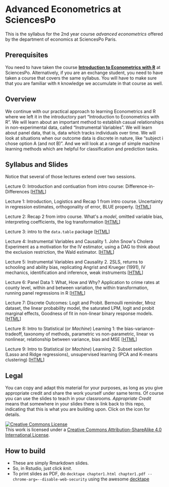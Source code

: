 # **Advanced Econometrics at SciencesPo**

This is the syllabus for the 2nd year course *advanced econometrics* offered by the department of economics at SciencesPo Paris.

## Prerequisites

You need to have taken the course [**Introduction to Econometrics with R**](https://scpoecon.github.io/ScPoEconometrics/) at SciencesPo. Alternatively, if you are an exchange student, you need to have taken a course that covers the same syllabus. You will have to make sure that you are familiar with `R` knowledge we accumulate in that course as well.

## Overview

We continue with our practical approach to learning Econometrics and R where we left it in the introductory part “Introduction to Econometrics with R”. We will learn about an important method to establish casual relationships in non-experimental data, called “Instrumental Variables”. We will learn about panel data, that is, data which tracks individuals over time. We will look at situations when our outcome data is discrete in nature, like “subject i chose option A (and not B)”. And we will look at a range of simple machine learning methods which are helpful for classification and prediction tasks. 


## Syllabus and Slides

Notice that several of those lectures extend over two sessions. 


Lecture 0: Introduction and contiuation from intro course: Difference-in-Differences  [[HTML](https://raw.githack.com/ScPoEcon/Advanced-Metrics-slides/master/lectures/00-DID/chapter_did.html)]

Lecture 1: Introduction, Logistics and Recap 1 from intro course. Uncertainty in regression estimates, orthogonality of error, BLUE property.  [[HTML](https://raw.githack.com/ScPoEcon/Advanced-Metrics-slides/master/lectures/01-recap/recap1.html)]

Lecture 2: Recap 2 from intro course. What's a *model*, omitted variable bias, interpreting coefficients, the log transformation [[HTML](https://raw.githack.com/ScPoEcon/Advanced-Metrics-slides/master/lectures/02-recap/recap2.html)]

Lecture 3: intro to the `data.table` package [[HTML](https://raw.githack.com/ScPoEcon/Advanced-Metrics-slides/master/lectures/03-datatable/03-datatable.html)]

Lecture 4: Instrumental Variables and Causality 1. John Snow's Cholera Experiment as a motivation for the IV estimator, using a DAG to think about the exclusion restriction, the Wald estimator. [[HTML](https://raw.githack.com/ScPoEcon/Advanced-Metrics-slides/master/lectures/04-IV/04-IV.html)]

Lecture 5: Instrumental Variables and Causality 2. 2SLS, returns to schooling and ability bias, replicating Angrist and Krueger (1991), IV mechanics, identification and inference, weak instruments [[HTML](https://raw.githack.com/ScPoEcon/Advanced-Metrics-slides/master/lectures/05-IV2/05-IV2.html)]

Lecture 6: Panel Data 1: What, How and Why? Application to crime rates at county level, within and between variation, the within transformation, running panel regressions in R [[HTML](https://raw.githack.com/ScPoEcon/Advanced-Metrics-slides/master/lectures/06-panel/06-panel.html)]

Lecture 7: Discrete Outcomes: Logit and Probit. Bernoulli reminder, Mroz dataset, the linear probability model, the saturated LPM, logit and probit marginal effects, Goodness of fit in non-linear binary response models. [[HTML](https://raw.githack.com/ScPoEcon/Advanced-Metrics-slides/master/lectures/07-probit/07-probit.html)]

Lecture 8: Intro to Statistical (or *Machine*) Learning 1: the bias-variance-tradeoff, taxonomy of methods, parametric vs non-parametric, linear vs nonlinear, relationship between variance, bias and MSE [[HTML](https://raw.githack.com/ScPoEcon/Advanced-Metrics-slides/master/lectures/08-learning/08-learning.html)]

Lecture 9: Intro to Statistical (or *Machine*) Learning 2: Subset selection (Lasso and Ridge regressions), unsupervised learning (PCA and K-means clustering) [[HTML](https://raw.githack.com/ScPoEcon/Advanced-Metrics-slides/master/lectures/09-unsupervised/09-unsupervised.html)]

## Legal

You can copy and adapt this material for your purposes, as long as you give appropriate credit and share the work yourself  under same terms. Of course you can use the slides to teach in your classrooms. *Appropriate Credit* means that somewhere in your slides there is link back to this repo, indicating that this is what you are building upon. Click on the icon for details.

<a rel="license" href="http://creativecommons.org/licenses/by-sa/4.0/"><img alt="Creative Commons License" style="border-width:0" src="https://i.creativecommons.org/l/by-sa/4.0/88x31.png" /></a><br />This work is licensed under a <a rel="license" href="http://creativecommons.org/licenses/by-sa/4.0/">Creative Commons Attribution-ShareAlike 4.0 International License</a>.

## How to build

* These are simply Rmarkdown slides.
* So, in Rstudio, just click *knit*.
* To print slides as PDF, do 
```decktape chapter1.html chapter1.pdf --chrome-arg=--disable-web-security```
using the awesome [decktape](https://github.com/astefanutti/decktape)

